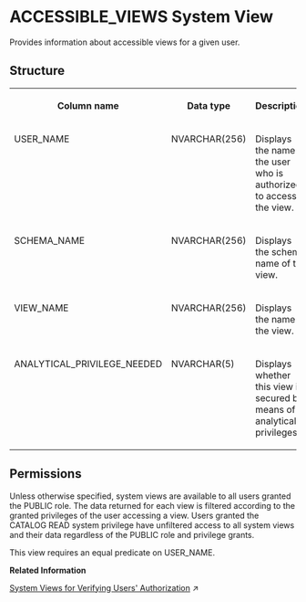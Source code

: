 <!-- loiod1fc5168d2951014ae99845a73cf554b -->

# ACCESSIBLE\_VIEWS System View

Provides information about accessible views for a given user.



<a name="loiod1fc5168d2951014ae99845a73cf554b___a_c_c_e_s_s_i_b_l_e__v_i_e_w_s_1struct_ACCESSIBLE_VIEWS"/>

## Structure


<table>
<tr>
<th valign="top">

Column name

</th>
<th valign="top">

Data type

</th>
<th valign="top">

Description

</th>
</tr>
<tr>
<td valign="top">

USER\_NAME

</td>
<td valign="top">

NVARCHAR\(256\)

</td>
<td valign="top">

Displays the name of the user who is authorized to access the view.

</td>
</tr>
<tr>
<td valign="top">

SCHEMA\_NAME

</td>
<td valign="top">

NVARCHAR\(256\)

</td>
<td valign="top">

Displays the schema name of the view.

</td>
</tr>
<tr>
<td valign="top">

VIEW\_NAME

</td>
<td valign="top">

NVARCHAR\(256\)

</td>
<td valign="top">

Displays the name of the view.

</td>
</tr>
<tr>
<td valign="top">

ANALYTICAL\_PRIVILEGE\_NEEDED

</td>
<td valign="top">

NVARCHAR\(5\)

</td>
<td valign="top">

Displays whether this view is secured by means of analytical privileges.

</td>
</tr>
</table>



<a name="loiod1fc5168d2951014ae99845a73cf554b__section_m5x_fdk_h2b"/>

## Permissions

Unless otherwise specified, system views are available to all users granted the PUBLIC role. The data returned for each view is filtered according to the granted privileges of the user accessing a view. Users granted the CATALOG READ system privilege have unfiltered access to all system views and their data regardless of the PUBLIC role and privilege grants.

This view requires an equal predicate on USER\_NAME.

**Related Information**  


[System Views for Verifying Users' Authorization](https://help.sap.com/viewer/a1317de16a1e41a6b0ff81849d80713c/2024_1_QRC/en-US/ddae823e3b27477ea4c949607eebc435.html "You can query several system views to get detailed information about exactly which privileges and roles users have and how they come to have them. This can help you to understand why a user is authorized to perform particular actions, access particular data, or not.") :arrow_upper_right:

